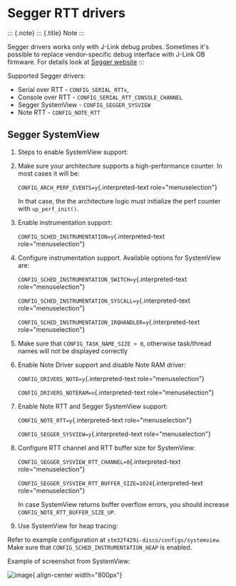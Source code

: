 Segger RTT drivers
==================

::: {.note}
::: {.title}
Note
:::

Segger drivers works only with J-Link debug probes. Sometimes it\'s
possible to replace vendor-specific debug interface with J-Link OB
firmware. For details look at [Segger
website](https://www.segger.com/downloads/jlink)
:::

Supported Segger drivers:

-   Serial over RTT - `CONFIG_SERIAL_RTTx`,
-   Console over RTT - `CONFIG_SERIAL_RTT_CONSOLE_CHANNEL`
-   Segger SystemView - `CONFIG_SEGGER_SYSVIEW`
-   Note RTT - `CONFIG_NOTE_RTT`

Segger SystemView
-----------------

1.  Steps to enable SystemView support:

2.  Make sure your architecture supports a high-performance counter. In
    most cases it will be:

    `CONFIG_ARCH_PERF_EVENTS=y`{.interpreted-text role="menuselection"}

    In that case, the the architecture logic must initialize the perf
    counter with `up_perf_init()`.

3.  Enable instrumentation support:

    `CONFIG_SCHED_INSTRUMENTATION=y`{.interpreted-text
    role="menuselection"}

4.  Configure instrumentation support. Available options for SystemView
    are:

    `CONFIG_SCHED_INSTRUMENTATION_SWITCH=y`{.interpreted-text
    role="menuselection"}

    `CONFIG_SCHED_INSTRUMENTATION_SYSCALL=y`{.interpreted-text
    role="menuselection"}

    `CONFIG_SCHED_INSTRUMENTATION_IRQHANDLER=y`{.interpreted-text
    role="menuselection"}

5.  Make sure that `CONFIG_TASK_NAME_SIZE > 0`, otherwise task/thread
    names will not be displayed correctly

6.  Enable Note Driver support and disable Note RAM driver:

    `CONFIG_DRIVERS_NOTE=y`{.interpreted-text role="menuselection"}

    `CONFIG_DRIVERS_NOTERAM=n`{.interpreted-text role="menuselection"}

7.  Enable Note RTT and Segger SystemView support:

    `CONFIG_NOTE_RTT=y`{.interpreted-text role="menuselection"}

    `CONFIG_SEGGER_SYSVIEW=y`{.interpreted-text role="menuselection"}

8.  Configure RTT channel and RTT buffer size for SystemView:

    `CONFIG_SEGGER_SYSVIEW_RTT_CHANNEL=0`{.interpreted-text
    role="menuselection"}

    `CONFIG_SEGGER_SYSVIEW_RTT_BUFFER_SIZE=1024`{.interpreted-text
    role="menuselection"}

    In case SystemView returns buffer overflow errors, you should
    increase `CONFIG_NOTE_RTT_BUFFER_SIZE_UP`.

9.  Use SystemView for heap tracing:

Refer to example configuration at `stm32f429i-disco/configs/systemview`.
Make sure that `CONFIG_SCHED_INSTRUMENTATION_HEAP` is enabled.

Example of screenshot from SystemView:

![image](sysview.png){.align-center width="800px"}
